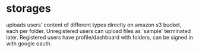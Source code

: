 # storages

uploads users' content of different types directly on amazon s3 bucket, each per folder. 
Unregistered users can upload files as 'sample' terminated later.
Registered users have profile/dashboard with folders, can be signed in with google oauth.

